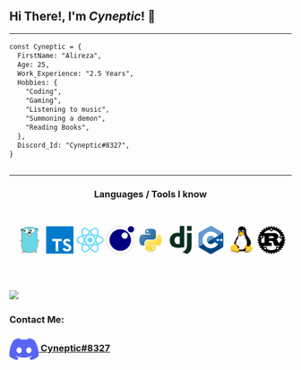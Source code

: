 ## Hi There!, I'm *Cyneptic*! :wave:
---



<div align="center">



</div>
  
```
const Cyneptic = {
  FirstName: "Alireza",
  Age: 25,
  Work_Experience: "2.5 Years",
  Hobbies: {
    "Coding",
    "Gaming",
    "Listening to music",
    "Summoning a demon",
    "Reading Books",
  },
  Discord_Id: "Cyneptic#8327",
}
   
```


---
<div align="center">

### Languages / Tools I know

</div>
<br />
<p align="center">
  <img src="https://raw.githubusercontent.com/devicons/devicon/master/icons/go/go-original.svg" width="50px" height="50px"/>
  <img src="https://raw.githubusercontent.com/devicons/devicon/master/icons/typescript/typescript-original.svg" width="50px" height="50px"/>
<img src="https://raw.githubusercontent.com/devicons/devicon/master/icons/react/react-original.svg" width="50px" height="50px"/>
  <img src="https://raw.githubusercontent.com/devicons/devicon/master/icons/lua/lua-original.svg" width="50px" height="50px"/>
<img src="https://raw.githubusercontent.com/devicons/devicon/master/icons/python/python-original.svg" width="50px" height="50px"/>
<img src="https://raw.githubusercontent.com/devicons/devicon/master/icons/django/django-plain.svg" width="50px" height="50px"/>
<img src="https://raw.githubusercontent.com/devicons/devicon/master/icons/cplusplus/cplusplus-original.svg" width="50px" height="50px"/>
<img src="https://raw.githubusercontent.com/devicons/devicon/master/icons/linux/linux-original.svg" width="50px" height="50px"/>
 <img src="https://raw.githubusercontent.com/devicons/devicon/master/icons/rust/rust-plain.svg" width="50px" height="50px"/>
</p>
<br />
<br />

![](https://komarev.com/ghpvc/?username=cyneptic&label=Profile%20views&color=0e75b6&style=flat)

<!-- <img src="https://github-readme-stats.vercel.app/api?username=cyneptic&include_all_commits=true&count_private=true&hide=stars&show_icons=true&theme=tokyonight&hide_title=true" width="550"> -->

### Contact Me:
### [<img align="center" src="./img/Discord-Logo-Color.svg" width="52" height="40"> Cyneptic#8327](https://discordapp.com/users/329352402681593860/)


[website]: https://cyneptic.herokuapp.com/
